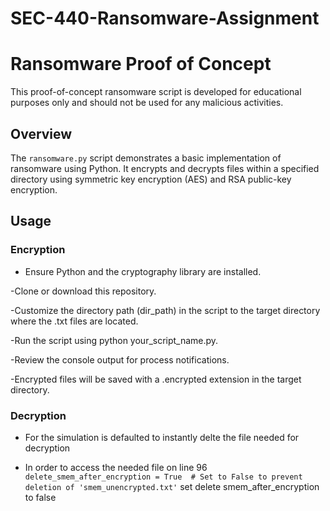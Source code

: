 # SEC-440-Ransomware-Assignment

# Ransomware Proof of Concept

This proof-of-concept ransomware script is developed for educational purposes only and should not be used for any malicious activities.

## Overview

The `ransomware.py` script demonstrates a basic implementation of ransomware using Python. It encrypts and decrypts files within a specified directory using symmetric key encryption (AES) and RSA public-key encryption.

## Usage

### Encryption

- Ensure Python and the cryptography library are installed.

-Clone or download this repository.

-Customize the directory path (dir_path) in the script to the target directory where the .txt files are located.

-Run the script using python your_script_name.py.

-Review the console output for process notifications.

-Encrypted files will be saved with a .encrypted extension in the target directory.

### Decryption

- For the simulation is defaulted to instantly delte the file needed for decryption

- In order to access the needed file on line 96 `delete_smem_after_encryption = True  # Set to False to prevent deletion of 'smem_unencrypted.txt'` set delete smem_after_encryption to false
